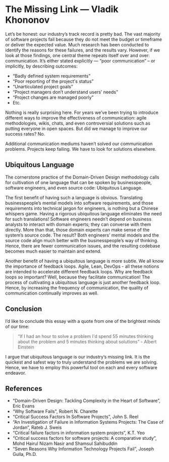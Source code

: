 # The Missing Link — Vladik Khononov

Let’s be honest: our industry’s track record is pretty bad. The vast majority of software projects fail because they do not meet the budget or timeframe or deliver the expected value. Much research has been conducted to identify the reasons for these failures, and the results vary. However, if we look at those findings, one central theme repeats itself over and over: communication. It’s either stated explicitly — “poor communication” – or implicitly, by describing outcomes:

* “Badly defined system requirements”
* “Poor reporting of the project's status”
* “Unarticulated project goals”
* “Project managers don’t understand users’ needs”
* “Project changes are managed poorly”
* Etc.

Nothing is really surprising here. For years we’ve been trying to introduce different ways to improve the effectiveness of communication: agile methodologies, wikis, chats, and even controversial solutions such as putting everyone in open spaces. But did we manage to improve our success rates? No. 

Additional communication mediums haven’t solved our communication problems. Projects keep failing. We have to look for solutions elsewhere.

## Ubiquitous Language

The cornerstone practice of the Domain-Driven Design methodology calls for cultivation of one language that can be spoken by businesspeople, software engineers, and even source code: Ubiquitous Language.

The first benefit of having such a language is obvious. Translating businesspeople’s mental models into software requirements, and those requirements into technical jargon for engineers, is nothing but a Chinese whispers game. Having a rigorous ubiquitous language eliminates the need for such translations! Software engineers needn’t depend on business analysts to interact with domain experts; they can converse with them directly. More than that, those domain experts can make sense of the system’s source code. The result? Both engineers’ mental models and the source code align much better with the businesspeople’s way of thinking. Hence, there are fewer communication issues, and the resulting codebase becomes much easier to maintain and extend.

Another benefit of having a ubiquitous language is more subtle. We all know the importance of feedback loops. Agile, Lean, DevOps - all these notions are intended to accelerate different feedback loops. Why are feedback loops so important? Well, because they facilitate communication! The process of cultivating a ubiquitous language is just another feedback loop. Hence, by increasing the frequency of communication, the quality of communication continually improves as well.

## Conclusion

I’d like to conclude this essay with a quote from one of the brightest minds of our time:

> “If I had an hour to solve a problem I'd spend 55 minutes thinking about  the problem and 5 minutes thinking about solutions” - Albert Einstein

I argue that ubiquitous language is our industry’s missing link. It is the quickest and safest way to truly understand the problems we are solving. Hence, we have to employ this powerful tool on each and every software endeavor.

## References

* “Domain-Driven Design: Tackling Complexity in the Heart of Software”, Eric Evans
* “Why Software Fails", Robert N. Charette
* “Critical Success Factors In Software Projects”, John S. Reel
* “An Investigation of Failure in Information Systems Projects: The Case of Jordan”, Rateb J. Sweis
* “Critical failure factors in information system projects”, K.T. Yeo
* “Critical success factors for software projects: A comparative study”, Mohd Hairul Nizam Nasir and Shamsul Sahibuddin
* “Seven Reasons Why Information Technology Projects Fail”, Joseph Gulla, Ph.D.